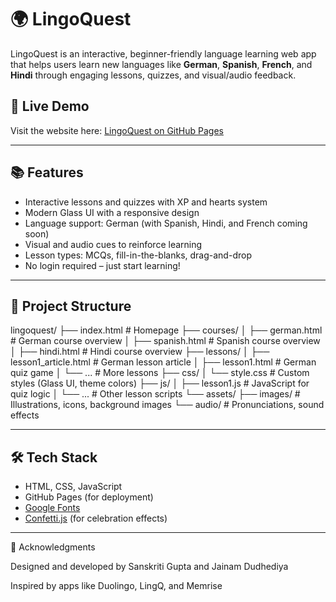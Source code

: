 # 🌍 LingoQuest

LingoQuest is an interactive, beginner-friendly language learning web app that helps users learn new languages like **German**, **Spanish**, **French**, and **Hindi** through engaging lessons, quizzes, and visual/audio feedback.

## 🔗 Live Demo
Visit the website here: [LingoQuest on GitHub Pages](https://sanaryan175.github.io/LingoQuest/)

---

## 📚 Features

- Interactive lessons and quizzes with XP and hearts system
-  Modern Glass UI with a responsive design
-  Language support: German (with Spanish, Hindi, and French coming soon)
- Visual and audio cues to reinforce learning
- Lesson types: MCQs, fill-in-the-blanks, drag-and-drop
-  No login required – just start learning!

---

## 📁 Project Structure

lingoquest/
├── index.html # Homepage
├── courses/
│ ├── german.html # German course overview
│ ├── spanish.html # Spanish course overview
│ ├── hindi.html # Hindi course overview
├── lessons/
│ ├── lesson1_article.html # German lesson article
│ ├── lesson1.html # German quiz game
│ └── ... # More lessons
├── css/
│ └── style.css # Custom styles (Glass UI, theme colors)
├── js/
│ ├── lesson1.js # JavaScript for quiz logic
│ └── ... # Other lesson scripts
└── assets/
├── images/ # Illustrations, icons, background images
└── audio/ # Pronunciations, sound effects

---

## 🛠️ Tech Stack

- HTML, CSS, JavaScript
- GitHub Pages (for deployment)
- [Google Fonts](https://fonts.google.com/)
- [Confetti.js](https://www.cssscript.com/confetti-falling-animation/) (for celebration effects)

---

🙌 Acknowledgments

Designed and developed by Sanskriti Gupta and Jainam Dudhediya

Inspired by apps like Duolingo, LingQ, and Memrise


